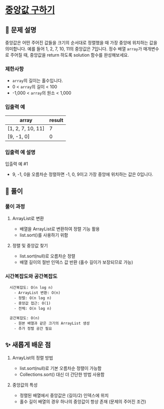 # [중앙값 구하기](https://school.programmers.co.kr/learn/courses/30/lessons/120811)

## 📌 문제 설명
중앙값은 어떤 주어진 값들을 크기의 순서대로 정렬했을 때 가장 중앙에 위치하는 값을 의미합니다. 예를 들어 1, 2, 7, 10, 11의 중앙값은 7입니다. 정수 배열 `array`가 매개변수로 주어질 때, 중앙값을 return 하도록 solution 함수를 완성해보세요.

### 제한사항

- `array`의 길이는 홀수입니다.
- 0 < `array`의 길이 < 100
- -1,000 < `array`의 원소 < 1,000

### 입출력 예
| array   | result |
|-----|--------|
| [1, 2, 7, 10, 11]	  | 7      |
| [9, -1, 0] | 0      |

### 입출력 예 설명
입출력 예 #1
- 9, -1, 0을 오름차순 정렬하면 -1, 0, 9이고 가장 중앙에 위치하는 값은 0입니다.


## 🧰 풀이

### 풀이 과정

1. ArrayList로 변환
   - 배열을 ArrayList로 변환하여 정렬 기능 활용
   - list.sort()를 사용하기 위함


2. 정렬 및 중앙값 찾기
   - list.sort(null)로 오름차순 정렬
   - 배열 길이의 절반 인덱스 값 반환 (홀수 길이가 보장되므로 가능)



### 시간복잡도와 공간복잡도

      시간복잡도: O(n log n)
        - ArrayList 변환: O(n)
        - 정렬: O(n log n)
        - 중앙값 접근: O(1)
        - 전체: O(n log n)

      공간복잡도: O(n)
        - 원본 배열과 같은 크기의 ArrayList 생성
        - 추가 정렬 공간 필요


## ✨ 새롭게 배운 점
1. ArrayList의 정렬 방법
   - list.sort(null)로 기본 오름차순 정렬이 가능함
   - Collections.sort() 대신 더 간단한 방법 사용함


2. 중앙값의 특성
   - 정렬된 배열에서 중앙값은 (길이/2) 인덱스에 위치
   - 홀수 길이 배열의 경우 하나의 중앙값이 항상 존재 (문제의 주어진 조건)